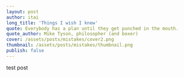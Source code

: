 ```yaml
---
layout: post
author: itai
long_title: 'Things I wish I knew'
quote: Everybody has a plan until they get punched in the mouth.
quote_author: Mike Tyson, philosopher (and boxer)
cover: /assets/posts/mistakes/cover2.png
thumbnail: /assets/posts/mistakes/thumbnail.png
publish: false
---
```

test post